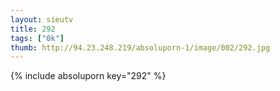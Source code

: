 ```yaml
--- 
layout: sieutv
title: 292
tags: ["0k"]
thumb: http://94.23.248.219/absoluporn-1/image/002/292.jpg
---
```

{% include absoluporn key="292" %} 
